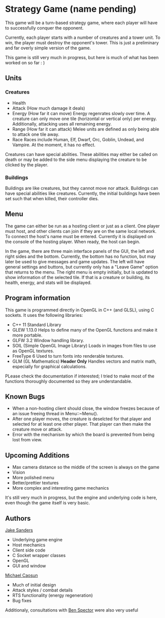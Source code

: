 # Strategy Game (name pending)

This game will be a turn-based strategy game, where each player will have to successfully conquer the opponent.

Currently, each player starts with a number of creatures and a tower unit. To win, the player must destroy the opponent's tower. This is just a preliminary and far overly simple version of the game.

This game is still very much in progress, but here is much of what has been worked on so far : )

## Units

### Creatures

* Health
* Attack (How much damage it deals)
* Energy (How far it can move)
Energy regenrates slowly over time. A creature can only move one tile (horizontal or vertical only) per energy. Additionally, attacking uses all remaining energy.
* Range (How far it can attack)
Melee units are defined as only being able to attack one tile away.
* Race
Races include Human, Elf, Dwarf, Orc, Goblin, Undead, and Vampire. At the moment, it has no effect.

Creatures can have special abilities. These abilities may either be called on death or may be added to the side menu displaying the creature to be clicked by the player.

### Buildings

Buildings are like creatures, but they cannot move nor attack. Buildings can have special abilities like creatures. Currently, the initial buildings have been set such that when killed, their controller dies.

## Menu

The game can either be run as a hosting client or just as a client. One player must host, and other clients can join if they are on the same local network. To connect the host's name must be entered. Currently it is displayed on the console of the hosting player. When ready, the host can begin.

In the game, there are three main interface panels of the GUI, the left and right sides and the bottom. Currently, the bottom has no function, but may later be used to give messages and game updates. The left will have general settings and buttons, but currently only has a "Leave Game" option that returns to the menu. The right menu is empty initially, but is updated to show information of the selected tile. If that is a creature or building, its health, energy, and stats will be displayed.

## Program information

This game is programmed directly in OpenGL in C++ (and GLSL), using C sockets. It uses the following libraries:
* C++ 11 Standard Library
* GLEW 1.13.0
Helps to define many of the OpenGL functions and make it more portable.
* GLFW 3.2
Window handling library.
* SOIL (Simple OpenGL Image Library)
Loads in images from files to use as OpenGL textures.
* FreeType 6
Used to turn fonts into renderable textures.
* GLM (GL Mathematics)
__Header Only__ Handles vectors and matrix math, especially for graphical calculations.

PLease check the documentation if interested; I tried to make most of the functions thoroughly documented so they are understandable.

## Known Bugs

* When a non-hosting client should close, the window freezes because of an issue freeing thread in Menu::~Menu().
* After one player moves, the creature is deselcted for that player and selected for at least one other player. That player can then make the creature move or attack.
* Error with the mechanism by which the board is prevented from being lost from view.

## Upcoming Additions

* Max camera distance so the middle of the screen is always on the game
* Vision 
* More polished menu
* Better/prettier textures
* More complex and interesting game mechanics

It's still very much in progress, but the engine and underlying code is here, even though the game itself is very basic.

## Authors

[Jake Sanders](https://github.com/ja-San)
* Underlying game engine
* Host mechanics
* Client side code
* C Socket wrapper classes
* OpenGL
* GUI and window

[Michael Caosun](https://github.com/theonlycaosun)
* Much of initial design
* Attack styles / combat details
* RTS functionality (energy regeneration)
* Bug fixes

Additionaly, consultations with [Ben Spector](https://github.com/Sydriax) were also very useful
